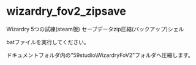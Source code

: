 # wizardry_fov2_zipsave
Wizardry 5つの試練(steam版) セーブデータzip圧縮(バックアップ)シェル

batファイルを実行してください。

ドキュメントフォルダ内の"59studio\WizardryFoV2"フォルダへ圧縮します。
